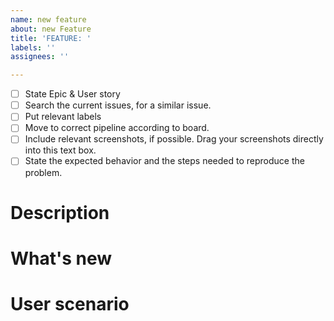 ```yaml
---
name: new feature
about: new Feature
title: 'FEATURE: '
labels: ''
assignees: ''

---
```


- [ ] State Epic & User story
- [ ] Search the current issues, for a similar issue.
- [ ] Put relevant labels
- [ ] Move to correct pipeline according to board.
- [ ] Include relevant screenshots, if possible. Drag your screenshots directly into this text box. 
- [ ] State the expected behavior and the steps needed to reproduce the problem.

# Description

# What's new

# User scenario
